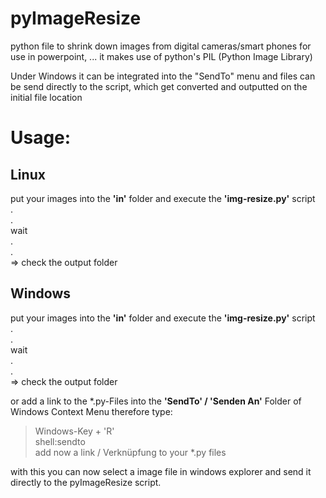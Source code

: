 # pyImageResize
python file to shrink down images from digital cameras/smart phones for use in powerpoint, ...
it makes use of python's PIL (Python Image Library)

Under Windows it can be integrated into the "SendTo" menu and files can be send directly 
to the script, which get converted and outputted on the initial file location

# Usage:

## Linux
put your images into the **'in'** folder and execute the **'img-resize.py'** script <br>
. <br>
. <br>
wait <br>
. <br>
. <br>
=> check the output folder <br>

## Windows
put your images into the **'in'** folder and execute the **'img-resize.py'** script <br>
. <br>
. <br>
wait <br>
. <br>
. <br>
=> check the output folder <br>

or add a link to the *.py-Files into the **'SendTo'  / 'Senden An'** Folder of Windows Context Menu
therefore type: <br>
> Windows-Key + 'R'<br>
> shell:sendto <br>
add now a link / Verknüpfung to your *.py files <br>

with this you can now select a image file in windows explorer and send it directly to the pyImageResize script. 
